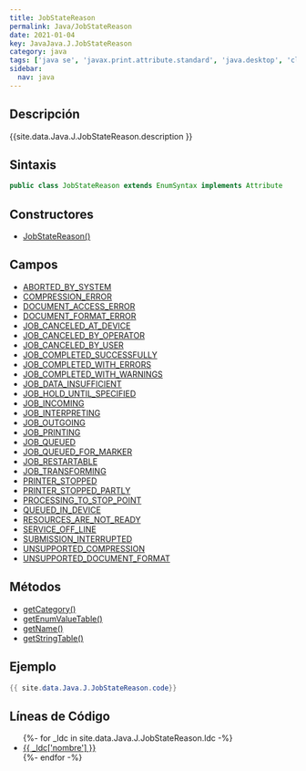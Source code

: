 ```yaml
---
title: JobStateReason
permalink: Java/JobStateReason
date: 2021-01-04
key: JavaJava.J.JobStateReason
category: java
tags: ['java se', 'javax.print.attribute.standard', 'java.desktop', 'clase java', 'Java 1.0']
sidebar: 
  nav: java
---
```


## Descripción
{{site.data.Java.J.JobStateReason.description }}

## Sintaxis
~~~java
public class JobStateReason extends EnumSyntax implements Attribute
~~~

## Constructores
* [JobStateReason()](/Java/JobStateReason/JobStateReason/)

## Campos
* [ABORTED_BY_SYSTEM](/Java/JobStateReason/ABORTED_BY_SYSTEM)
* [COMPRESSION_ERROR](/Java/JobStateReason/COMPRESSION_ERROR)
* [DOCUMENT_ACCESS_ERROR](/Java/JobStateReason/DOCUMENT_ACCESS_ERROR)
* [DOCUMENT_FORMAT_ERROR](/Java/JobStateReason/DOCUMENT_FORMAT_ERROR)
* [JOB_CANCELED_AT_DEVICE](/Java/JobStateReason/JOB_CANCELED_AT_DEVICE)
* [JOB_CANCELED_BY_OPERATOR](/Java/JobStateReason/JOB_CANCELED_BY_OPERATOR)
* [JOB_CANCELED_BY_USER](/Java/JobStateReason/JOB_CANCELED_BY_USER)
* [JOB_COMPLETED_SUCCESSFULLY](/Java/JobStateReason/JOB_COMPLETED_SUCCESSFULLY)
* [JOB_COMPLETED_WITH_ERRORS](/Java/JobStateReason/JOB_COMPLETED_WITH_ERRORS)
* [JOB_COMPLETED_WITH_WARNINGS](/Java/JobStateReason/JOB_COMPLETED_WITH_WARNINGS)
* [JOB_DATA_INSUFFICIENT](/Java/JobStateReason/JOB_DATA_INSUFFICIENT)
* [JOB_HOLD_UNTIL_SPECIFIED](/Java/JobStateReason/JOB_HOLD_UNTIL_SPECIFIED)
* [JOB_INCOMING](/Java/JobStateReason/JOB_INCOMING)
* [JOB_INTERPRETING](/Java/JobStateReason/JOB_INTERPRETING)
* [JOB_OUTGOING](/Java/JobStateReason/JOB_OUTGOING)
* [JOB_PRINTING](/Java/JobStateReason/JOB_PRINTING)
* [JOB_QUEUED](/Java/JobStateReason/JOB_QUEUED)
* [JOB_QUEUED_FOR_MARKER](/Java/JobStateReason/JOB_QUEUED_FOR_MARKER)
* [JOB_RESTARTABLE](/Java/JobStateReason/JOB_RESTARTABLE)
* [JOB_TRANSFORMING](/Java/JobStateReason/JOB_TRANSFORMING)
* [PRINTER_STOPPED](/Java/JobStateReason/PRINTER_STOPPED)
* [PRINTER_STOPPED_PARTLY](/Java/JobStateReason/PRINTER_STOPPED_PARTLY)
* [PROCESSING_TO_STOP_POINT](/Java/JobStateReason/PROCESSING_TO_STOP_POINT)
* [QUEUED_IN_DEVICE](/Java/JobStateReason/QUEUED_IN_DEVICE)
* [RESOURCES_ARE_NOT_READY](/Java/JobStateReason/RESOURCES_ARE_NOT_READY)
* [SERVICE_OFF_LINE](/Java/JobStateReason/SERVICE_OFF_LINE)
* [SUBMISSION_INTERRUPTED](/Java/JobStateReason/SUBMISSION_INTERRUPTED)
* [UNSUPPORTED_COMPRESSION](/Java/JobStateReason/UNSUPPORTED_COMPRESSION)
* [UNSUPPORTED_DOCUMENT_FORMAT](/Java/JobStateReason/UNSUPPORTED_DOCUMENT_FORMAT)

## Métodos
* [getCategory()](/Java/JobStateReason/getCategory)
* [getEnumValueTable()](/Java/JobStateReason/getEnumValueTable)
* [getName()](/Java/JobStateReason/getName)
* [getStringTable()](/Java/JobStateReason/getStringTable)

## Ejemplo
~~~java
{{ site.data.Java.J.JobStateReason.code}}
~~~

## Líneas de Código
<ul>
{%- for _ldc in site.data.Java.J.JobStateReason.ldc -%}
   <li>
       <a href="{{_ldc['url'] }}">{{ _ldc['nombre'] }}</a>
   </li>
{%- endfor -%}
</ul>
